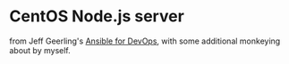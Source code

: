 # CentOS Node.js server

from Jeff Geerling's [Ansible for DevOps](http://ansiblefordevops.com/), with some additional monkeying about by myself.
